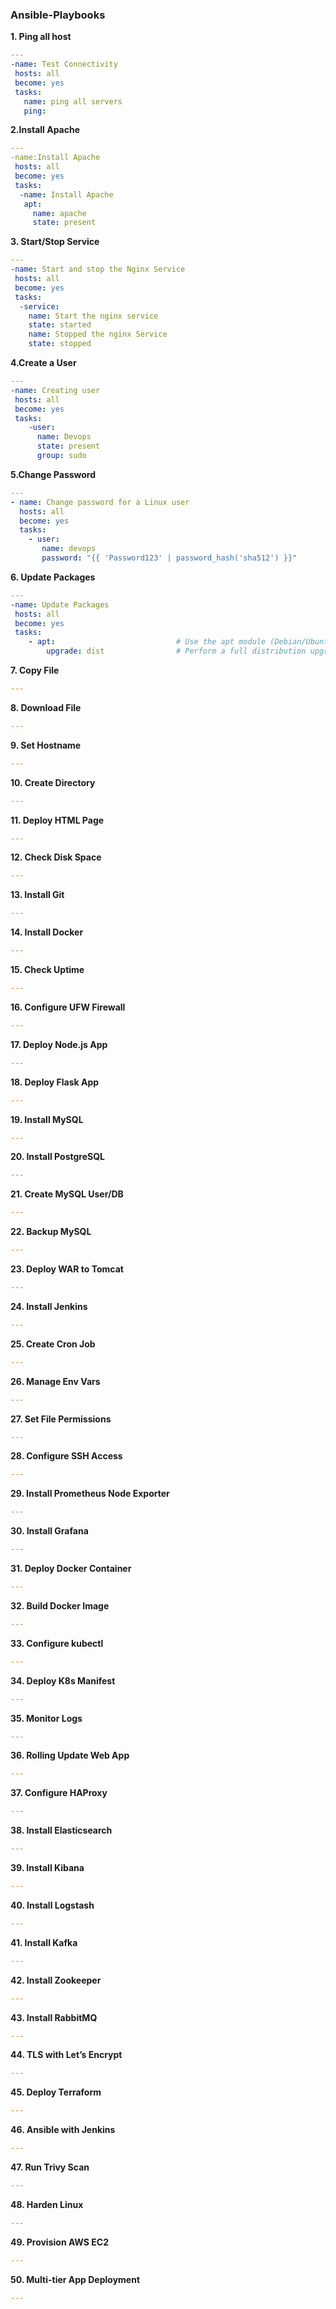### Ansible-Playbooks
**1. Ping all host**
```yaml
---
-name: Test Connectivity
 hosts: all
 become: yes
 tasks:
   name: ping all servers
   ping:
```
**2.Install Apache**
```yaml
---
-name:Install Apache
 hosts: all
 become: yes
 tasks:
  -name: Install Apache
   apt:
     name: apache
     state: present
```
**3. Start/Stop Service**
```yaml
---
-name: Start and stop the Nginx Service
 hosts: all
 become: yes
 tasks:
  -service:
    name: Start the nginx service
    state: started
    name: Stopped the nginx Service
    state: stopped
```
**4.Create a User**
```yaml
---
-name: Creating user
 hosts: all
 become: yes
 tasks:
    -user:
      name: Devops
      state: present
      group: sudo
```
**5.Change Password**
```yaml
---
- name: Change password for a Linux user
  hosts: all
  become: yes
  tasks:
    - user:
       name: devops
       password: "{{ 'Password123' | password_hash('sha512') }}"
```
**6. Update Packages**
```yaml
---
-name: Update Packages
 hosts: all
 become: yes
 tasks:
    - apt:                           # Use the apt module (Debian/Ubuntu package manager)
        upgrade: dist                # Perform a full distribution upgrade
```
**7. Copy File**
```yaml
---
```
**8. Download File**
```yaml
---
```
**9. Set Hostname**
```yaml
---
```
**10. Create Directory**
```yaml
---
```
**11. Deploy HTML Page**
```yaml
---
```
**12. Check Disk Space**
```yaml
---
```
**13. Install Git**
```yaml
---
```
**14. Install Docker**
```yaml
---
```
**15. Check Uptime**
```yaml
---
```
**16. Configure UFW Firewall**
```yaml
---
```
**17. Deploy Node.js App**
```yaml
---
```
**18. Deploy Flask App**
```yaml
---
```
**19. Install MySQL**
```yaml
---
```
**20. Install PostgreSQL**
```yaml
---
```
**21. Create MySQL User/DB**
```yaml
---
```
**22. Backup MySQL**
```yaml
---
```
**23. Deploy WAR to Tomcat**
```yaml
---
```
**24. Install Jenkins**
```yaml
---
```
**25. Create Cron Job**
```yaml
---
```
**26. Manage Env Vars**
```yaml
---
```
**27. Set File Permissions**
```yaml
---
```
**28. Configure SSH Access**
```yaml
---
```
**29. Install Prometheus Node Exporter**
```yaml
---
```
**30. Install Grafana**
```yaml
---
```
**31. Deploy Docker Container**
```yaml
---
```
**32. Build Docker Image**
```yaml
---
```
**33. Configure kubectl**
```yaml
---
```
**34. Deploy K8s Manifest**
```yaml
---
```
**35. Monitor Logs**
```yaml
---
```
**36. Rolling Update Web App**
```yaml
---
```
**37. Configure HAProxy**
```yaml
---
```
**38. Install Elasticsearch**
```yaml
---
```
**39. Install Kibana**
```yaml
---
```
**40. Install Logstash**
```yaml
---
```
**41. Install Kafka**
```yaml
---
```
**42. Install Zookeeper**
```yaml
---
```
**43. Install RabbitMQ**
```yaml
---
```
**44. TLS with Let’s Encrypt**
```yaml
---
```
**45. Deploy Terraform**
```yaml
---
```
**46. Ansible with Jenkins**
```yaml
---
```
**47. Run Trivy Scan**
```yaml
---
```
**48. Harden Linux**
```yaml
---
```
**49. Provision AWS EC2**
```yaml
---
```
**50. Multi-tier App Deployment**
```yaml
---
```
